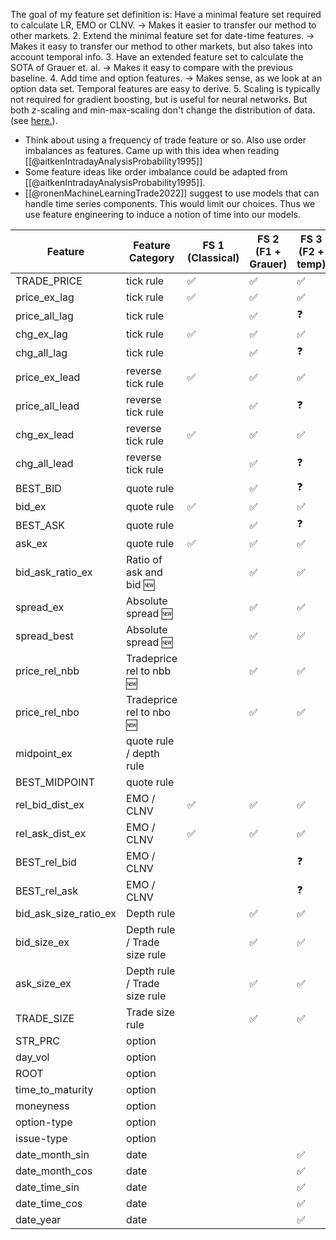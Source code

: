 The goal of my feature set definition is: Have a minimal feature set required to calculate LR, EMO or CLNV. →  Makes it easier to transfer our method to other markets.
2. Extend the minimal feature set for date-time features. →  Makes it easy to transfer our method to other markets, but also takes into account temporal info.
3. Have an extended feature set to calculate the SOTA of Grauer et. al. → Makes it easy to compare with the previous baseline.
4. Add time and option features. → Makes sense, as we look at an option data set. Temporal features are easy to derive. 
5. Scaling is typically not required for gradient boosting, but is useful for neural networks. But both $z$-scaling and min-max-scaling don't change the distribution of data. (see [here.](https://stats.stackexchange.com/a/562204/351242)).

- Think about using a frequency of trade feature or so. Also use order imbalances as features. Came up with this idea when reading [[@aitkenIntradayAnalysisProbability1995]]
- Some feature ideas like order imbalance could be adapted from [[@aitkenIntradayAnalysisProbability1995]].
- [[@ronenMachineLearningTrade2022]] suggest to use models that can handle time series components. This would limit our choices. Thus we use feature engineering to induce a notion of time into our models.


| Feature               | Feature Category             | FS 1 (Classical) | FS 2 (F1 + Grauer) | FS 3 (F2 + temp) | FS 3 (F3 + Others) | Transform   |
| --------------------- | ---------------------------- | ---------------- | ------------------ | ---------------- | ------------------ | ----------- |
| TRADE_PRICE           | tick rule                    | ✅               | ✅                 | ✅               | ✅                 | log         |
| price_ex_lag          | tick rule                    | ✅               | ✅                 | ✅               | ✅                 | log         |
| price_all_lag         | tick rule                    |                  | ✅                 | ❓               |                    | log         |
| chg_ex_lag            | tick rule                    | ✅               | ✅                 | ✅               | ✅                 | standardize |
| chg_all_lag           | tick rule                    |                  | ✅                  | ❓               |                    | standardize |
| price_ex_lead         | reverse tick rule            | ✅               | ✅                 | ✅               | ✅                 | log         |
| price_all_lead        | reverse tick rule            |                  | ✅                  | ❓               |                    | log         |
| chg_ex_lead           | reverse tick rule            | ✅               | ✅                 | ✅               | ✅                 | standardize |
| chg_all_lead          | reverse tick rule            |                  | ✅                  | ❓               |                    | standardize |
| BEST_BID              | quote rule                   |                  | ✅                  | ❓               |                    | log         |
| bid_ex                | quote rule                   | ✅               | ✅                 | ✅               | ✅                 | log         |
| BEST_ASK              | quote rule                   |                  | ✅                  | ❓               |                    | log         |
| ask_ex                | quote rule                   | ✅               | ✅                 | ✅               | ✅                 | log         |
| bid_ask_ratio_ex      | Ratio of ask and bid 🆕      |                  | ✅                 | ✅               | ✅                 | standardize |
| spread_ex             | Absolute spread 🆕           |                  | ✅                 | ✅               | ✅                 | standardize |
| spread_best           | Absolute spread 🆕           |                  | ✅                 | ✅               | ✅                 | standardize |
| price_rel_nbb         | Tradeprice rel to nbb 🆕     |                  | ✅                 | ✅               | ✅                 | standardize |
| price_rel_nbo         | Tradeprice rel to nbo 🆕     |                  | ✅                 | ✅               | ✅                 | standardize |
| midpoint_ex           | quote rule / depth rule      |                  |                     |                | ✅                 | log         |
| BEST_MIDPOINT         | quote rule                   |                  |                     |                |                    | log         |
| rel_bid_dist_ex       | EMO / CLNV                   | ✅               | ✅                 | ✅               | ✅                 | standardize |
| rel_ask_dist_ex       | EMO / CLNV                   | ✅               | ✅                 | ✅               | ✅                 | standardize |
| BEST_rel_bid          | EMO / CLNV                   |                  |                    | ❓               |                    | log         |
| BEST_rel_ask          | EMO / CLNV                   |                  |                    | ❓               |                    | log         |
| bid_ask_size_ratio_ex | Depth rule                   |                  | ✅                 | ✅               | ✅                 | standardize |
| bid_size_ex           | Depth rule / Trade size rule |                  | ✅                 | ✅               | ✅                 | standardize |
| ask_size_ex           | Depth rule / Trade size rule |                  | ✅                 | ✅               | ✅                 | standardize |
| TRADE_SIZE            | Trade size rule              |                  | ✅                 | ✅               | ✅                 | standardize |
| STR_PRC               | option                       |                  |                    |                  | ✅                 | log         |
| day_vol               | option                       |                  |                    |                  | ✅                 | standardize |
| ROOT                  | option                       |                  |                    |                  | ✅                 | binarize    |
| time_to_maturity      | option                       |                  |                    |                  | ✅                 | standardize |
| moneyness             | option                       |                  |                    |                  | ✅                 | standardize |
| option-type           | option                       |                  |                    |                  | ✅                 | binarize    |
| issue-type            | option                       |                  |                    |                  | ✅                 | binarize    |
| date_month_sin        | date                         |                  |                    | ✅               | ✅                 | pos enc     |
| date_month_cos        | date                         |                  |                    | ✅               | ✅                 | pos enc     |
| date_time_sin         | date                         |                  |                    | ✅               | ✅                 | pos enc     |
| date_time_cos         | date                         |                  |                    | ✅               | ✅                 | pos enc     |
| date_year             | date                         |                  |                    | ✅               | ✅                 | pos enc     |

